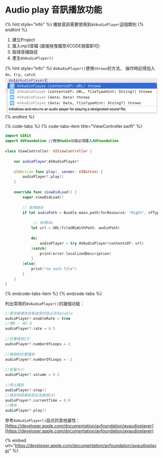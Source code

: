 # Audio play 音訊播放功能

{% hint style="info" %}
 播放音訊需要使用到`AVAudioPlayer`這個類別
{% endhint %}

1. 建立Project
2. 匯入mp3音檔 \(直接拖曳檔至XCODE視窗即可\)
3. 取得音檔路徑
4. 產生`AVAudioPlayer()`

{% hint style="info" %}
`AVAudioPlayer()`使用`throws`的方法， 操作時記得加入`do`、`try`、`catch`![](../.gitbook/assets/wei-ming-ming%20%282%29.png) 
{% endhint %}

{% code-tabs %}
{% code-tabs-item title="ViewController.swift" %}
```swift
import UIKit
import AVFoundation //使用Audio功能必須匯入AVFoundation

class ViewController: UIViewController {
    
    var audioPlayer:AVAudioPlayer?
    
    @IBAction func play(_ sender: UIButton) {
        audioPlayer?.play()
    }
    
    override func viewDidLoad() {
        super.viewDidLoad()
        
        // 取得路徑
        if let audioPath = Bundle.main.path(forResource: "Right", ofType: "mp3"){
           
             // 取得URL
            let url = URL(fileURLWithPath: audioPath)
            
            do{
                audioPlayer = try AVAudioPlayer(contentsOf: url)
            }catch{
                print(error.localizedDescription)
            }
        }else{
            print("no such file")
        }
    }
}
```
{% endcode-tabs-item %}
{% endcode-tabs %}

列出常用的`AVAudioPlayer()`的幾個功能：

```swift
//要改變播放音樂速度的話必須先enable
audioPlayer?.enableRate = true 
//慢0 ~ 快2.0
audioPlayer?.rate = 0.5        

//反覆播放2次
audioPlayer?.numberOfLoops = 2

//無限制反覆播放
audioPlayer?.numberOfLoops = -1

//音量大小
audioPlayer?.volume = 0.3

//停止播放
audioPlayer?.stop()
//播放時間重新設定為開頭(0)
audioPlayer?.currentTime = 0.0
//播放
audioPlayer?.play()
```

參考`AVAudioPlayer()`函式的其他屬性：[https://developer.apple.com/documentation/avfoundation/avaudioplayer](https://developer.apple.com/documentation/avfoundation/avaudioplayer)

{% embed url="https://developer.apple.com/documentation/avfoundation/avaudioplayer" %}

